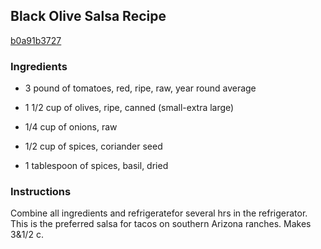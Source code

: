 ## Black Olive Salsa Recipe

[b0a91b3727](http://cookeatshare.com/recipes/black-olive-salsa-85984)

### Ingredients

 - 3 pound of tomatoes, red, ripe, raw, year round average

 - 1 1/2 cup of olives, ripe, canned (small-extra large)

 - 1/4 cup of onions, raw

 - 1/2 cup of spices, coriander seed

 - 1 tablespoon of spices, basil, dried

### Instructions

Combine all ingredients and refrigeratefor several hrs in the refrigerator. This is the preferred salsa for tacos on southern Arizona ranches. Makes 3&1/2 c.